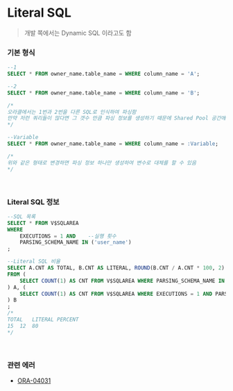 Literal SQL
===
>개발 쪽에서는 Dynamic SQL 이라고도 함

### 기본 형식
```sql
--1
SELECT * FROM owner_name.table_name = WHERE column_name = 'A';

--2
SELECT * FROM owner_name.table_name = WHERE column_name = 'B';

/*
오라클에서는 1번과 2번을 다른 SQL로 인식하여 파싱함
만약 저런 쿼리들이 많다면 그 갯수 만큼 파싱 정보를 생성하기 때문에 Shared Pool 공간에 문제가 생길 수 있음
*/

--Variable
SELECT * FROM owner_name.table_name = WHERE column_name = :Variable;

/*
위와 같은 형태로 변경하면 파싱 정보 하나만 생성하여 변수로 대체를 할 수 있음
*/
```

<br>

### Literal SQL 정보
```sql
--SQL 목록
SELECT * FROM V$SQLAREA
WHERE
    EXECUTIONS = 1 AND    --실행 횟수
    PARSING_SCHEMA_NAME IN ('user_name')
;

--Literal SQL 비율
SELECT A.CNT AS TOTAL, B.CNT AS LITERAL, ROUND(B.CNT / A.CNT * 100, 2) AS PERCENT
FROM (
	SELECT COUNT(1) AS CNT FROM V$SQLAREA WHERE PARSING_SCHEMA_NAME IN ('user_name')
) A, (
	SELECT COUNT(1) AS CNT FROM V$SQLAREA WHERE EXECUTIONS = 1 AND PARSING_SCHEMA_NAME IN ('user_name')
) B
;
/*
TOTAL	LITERAL	PERCENT
15	12	80
*/
```

<br>

### 관련 에러
* [ORA-04031](../error/04031.md)

<br>
